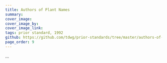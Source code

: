 ```yaml
---
title: Authors of Plant Names
summary: 
cover_image: 
cover_image_by: 
cover_image_link: 
tags: prior standard, 1992
github: https://github.com/tdwg/prior-standards/tree/master/authors-of-plant-names
page_order: 9
---
```


...
